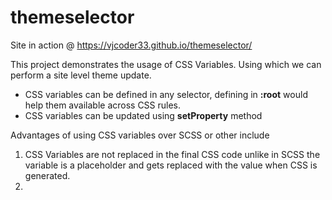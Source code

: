 # themeselector

Site in action @ https://vjcoder33.github.io/themeselector/

This project demonstrates the usage of CSS Variables. Using which we can perform a site level theme update. 

* CSS variables can be defined in any selector, defining in **:root** would help them available across CSS rules.
* CSS variables can be updated using **setProperty** method

Advantages of using CSS variables over SCSS or other include

1) CSS Variables are not replaced in the final CSS code unlike in SCSS the variable is a placeholder and gets replaced with 
   the value when CSS is generated.
2) 
